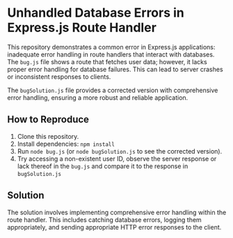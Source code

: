 # Unhandled Database Errors in Express.js Route Handler

This repository demonstrates a common error in Express.js applications: inadequate error handling in route handlers that interact with databases.  The `bug.js` file shows a route that fetches user data; however, it lacks proper error handling for database failures.  This can lead to server crashes or inconsistent responses to clients.

The `bugSolution.js` file provides a corrected version with comprehensive error handling, ensuring a more robust and reliable application.

## How to Reproduce

1.  Clone this repository.
2.  Install dependencies: `npm install`
3.  Run `node bug.js` (or `node bugSolution.js` to see the corrected version). 
4.  Try accessing a non-existent user ID, observe the server response or lack thereof in the `bug.js` and compare it to the response in `bugSolution.js`

## Solution

The solution involves implementing comprehensive error handling within the route handler.  This includes catching database errors, logging them appropriately, and sending appropriate HTTP error responses to the client.